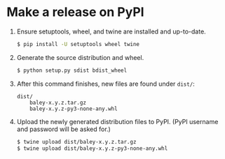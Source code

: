 # Make a release on PyPI

1. Ensure setuptools, wheel, and twine are installed and up-to-date.

    ```bash
    $ pip install -U setuptools wheel twine
    ```

2. Generate the source distribution and wheel.

    ```bash
    $ python setup.py sdist bdist_wheel
    ```

3. After this command finishes, new files are found under `dist/`:

    ```
    dist/
        baley-x.y.z.tar.gz
        baley-x.y.z-py3-none-any.whl
    ```

4. Upload the newly generated distribution files to PyPI.
   (PyPI username and password will be asked for.)

    ```bash
    $ twine upload dist/baley-x.y.z.tar.gz
    $ twine upload dist/baley-x.y.z-py3-none-any.whl
    ```
